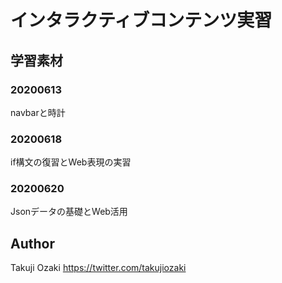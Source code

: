# インタラクティブコンテンツ実習
## 学習素材
### 20200613
navbarと時計
### 20200618
if構文の復習とWeb表現の実習
### 20200620
Jsonデータの基礎とWeb活用


## Author
Takuji Ozaki
https://twitter.com/takujiozaki
